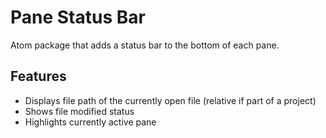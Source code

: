 # Pane Status Bar

Atom package that adds a status bar to the bottom of each pane.

## Features
  * Displays file path of the currently open file (relative if part of a project)
  * Shows file modified status
  * Highlights currently active pane
